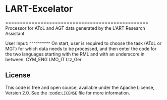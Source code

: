 # LART-Excelator
=================================================
Processor for AToL and AGT data generated by the L'ART Research Assistant.

User Input:
^^^^^^^^^^
On start, user is required to choose the task (AToL or MGT) for which data needs to be processed, and then enter the code for the two languages starting with the RML and with an underscore in between: 
CYM_ENG 
LMO_IT
Ltz_Ger

License
-------
This code is free and open source, available under the Apache License,
Version 2.0. See the :code:`LICENSE` file for more information.

